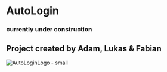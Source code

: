 # AutoLogin
### currently under construction
## Project created by Adam, Lukas & Fabian

![AutoLoginLogo - small](https://github.com/stampFabian/AutoLogin/assets/91456656/da226d26-b1d8-4487-8cf1-1c3ff370d892)
